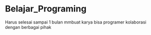 # Belajar_Programing
Harus selesai sampai 1 bulan
mmbuat karya
bisa programer
kolaborasi dengan berbagai pihak
